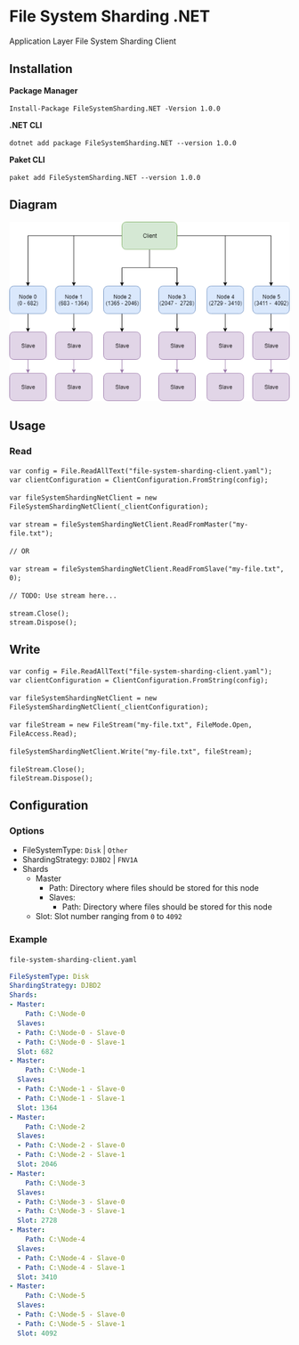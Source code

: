 # File System Sharding .NET

Application Layer File System Sharding Client 

## Installation

**Package Manager**

`Install-Package FileSystemSharding.NET -Version 1.0.0`

**.NET CLI**

`dotnet add package FileSystemSharding.NET --version 1.0.0`

**Paket CLI**

`paket add FileSystemSharding.NET --version 1.0.0`

## Diagram

![](https://github.com/barend-erasmus/file-system-sharding-net/raw/master/images/example.png)

## Usage

### Read

```CSharp
var config = File.ReadAllText("file-system-sharding-client.yaml");
var clientConfiguration = ClientConfiguration.FromString(config);

var fileSystemShardingNetClient = new FileSystemShardingNetClient(_clientConfiguration);

var stream = fileSystemShardingNetClient.ReadFromMaster("my-file.txt");

// OR

var stream = fileSystemShardingNetClient.ReadFromSlave("my-file.txt", 0);

// TODO: Use stream here...

stream.Close();
stream.Dispose();
```

## Write

```CSharp
var config = File.ReadAllText("file-system-sharding-client.yaml");
var clientConfiguration = ClientConfiguration.FromString(config);

var fileSystemShardingNetClient = new FileSystemShardingNetClient(_clientConfiguration);

var fileStream = new FileStream("my-file.txt", FileMode.Open, FileAccess.Read);

fileSystemShardingNetClient.Write("my-file.txt", fileStream);

fileStream.Close();
fileStream.Dispose();
```

## Configuration

### Options

* FileSystemType: `Disk` | `Other`
* ShardingStrategy: `DJBD2` | `FNV1A`
* Shards
    * Master
        * Path: Directory where files should be stored for this node
        * Slaves:
            * Path: Directory where files should be stored for this node
    * Slot: Slot number ranging from `0` to `4092`

### Example

`file-system-sharding-client.yaml`
```yaml
FileSystemType: Disk
ShardingStrategy: DJBD2
Shards:
- Master:
    Path: C:\Node-0
  Slaves:
  - Path: C:\Node-0 - Slave-0
  - Path: C:\Node-0 - Slave-1
  Slot: 682
- Master:
    Path: C:\Node-1
  Slaves:
  - Path: C:\Node-1 - Slave-0
  - Path: C:\Node-1 - Slave-1
  Slot: 1364
- Master:
    Path: C:\Node-2
  Slaves:
  - Path: C:\Node-2 - Slave-0
  - Path: C:\Node-2 - Slave-1
  Slot: 2046
- Master:
    Path: C:\Node-3
  Slaves:
  - Path: C:\Node-3 - Slave-0
  - Path: C:\Node-3 - Slave-1
  Slot: 2728
- Master:
    Path: C:\Node-4
  Slaves:
  - Path: C:\Node-4 - Slave-0
  - Path: C:\Node-4 - Slave-1
  Slot: 3410
- Master:
    Path: C:\Node-5
  Slaves:
  - Path: C:\Node-5 - Slave-0
  - Path: C:\Node-5 - Slave-1
  Slot: 4092
```